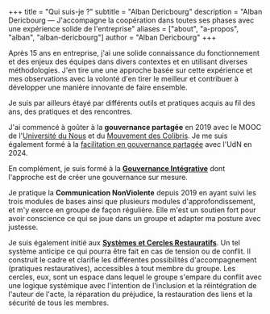 +++
title = "Qui suis-je ?"
subtitle = "Alban Dericbourg"
description = "Alban Dericbourg — J'accompagne la coopération dans toutes ses phases avec une expérience solide de l'entreprise"
aliases = ["about", "a-propos", "alban", "alban-dericbourg"]
author = "Alban Dericbourg"
+++


Après 15 ans en entreprise, j'ai une solide connaissance du fonctionnement et des enjeux des équipes dans divers contextes et en utilisant diverses méthodologies. J'en tire une une approche basée sur cette expérience et mes observations avec la volonté d'en tirer le meilleur et contribuer à développer une manière innovante de faire ensemble.

Je suis par ailleurs étayé par différents outils et pratiques acquis au fil des ans, des pratiques et des rencontres.

J'ai commencé à goûter à la **gouvernance partagée** en 2019 avec le MOOC de l'[Université du Nous](https://universite-du-nous.org/) et du [Mouvement des Colibris](https://www.colibris-lemouvement.org). Je me suis également formé à la [facilitation en gouvernance partagée](https://universite-du-nous.org/formation/facilitation-gouvernance-partagee) avec l'UdN en 2024.

En complément, je suis formé à la **[Gouvernance Intégrative](https://gouvernanceintegrative.com/)** dont l'approche est de créer une gouvernance sur mesure.

Je pratique la **Communication NonViolente** depuis 2019 en ayant suivi les trois modules de bases ainsi que plusieurs modules d'approfondissement, et m'y exerce en groupe de façon régulière. Elle m'est un soutien fort pour avoir conscience ce qui se joue dans un groupe et adapter ma posture avec justesse.

Je suis également initié aux **[Systèmes et Cercles Restauratifs](https://www.declic-cnveducation.org/qui-sommes-nous/les-systemes-et-cercles-restauratifs/)**. Un tel système anticipe ce qui pourra être fait en cas de tension ou de conflit. Il construit le cadre et clarifie les différentes possibilités d'accompagnement (pratiques restauratives), accessibles à tout membre du groupe. Les cercles, eux, sont un espace dans lequel le groupe s'empare du conflit avec une logique systémique avec l'intention de l'inclusion et la réintégration de l'auteur de l'acte, la réparation du préjudice, la restauration des liens et la sécurité de tous les membres.
